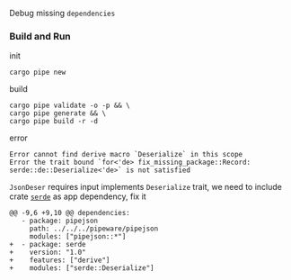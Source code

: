 Debug missing `dependencies` 
### Build and Run
init
```
cargo pipe new
```
build
```
cargo pipe validate -o -p && \
cargo pipe generate && \
cargo pipe build -r -d
```
error
```
Error cannot find derive macro `Deserialize` in this scope
Error the trait bound `for<'de> fix_missing_package::Record: serde::de::Deserialize<'de>` is not satisfied
```
`JsonDeser` requires input implements `Deserialize` trait, we need to include crate [`serde`] as app dependency, fix it
```
@@ -9,6 +9,10 @@ dependencies:
   - package: pipejson
     path: ../../../pipeware/pipejson
     modules: ["pipejson::*"]
+  - package: serde
+    version: "1.0"
+    features: ["derive"]
+    modules: ["serde::Deserialize"]
``` 

[`serde`]: https://docs.serde.rs/serde/index.html